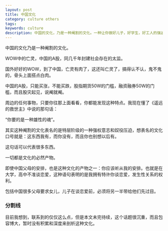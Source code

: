 ```yaml
---
layout: post
title: 中国文化
category: culture others
tags: 
keywords: culture
description: 中国的文化，乃是一种阉割的文化。一种让你做好儿子，好学生，好工人的强迫文化，而不让你反思下自己想做什么样的人。
---
```




中国的文化乃是一种阉割的文化。

WOW中的亡灵，中国的A股，同几千年封建社会存在的太监。

国外好好的WOW，到了中国，亡灵有肉了，这还叫亡灵了，搞得认不认，鬼不鬼的，骨头上面搭点白肉。


中国的A股，只能买涨，不能买跌，股指期货50W的门槛，融资融券50W的门槛，而且股灾起见，说阉就阉。


周边的任何事物，只要你往那上面看看，你都能发现这种特点。我现在懂了《遥远的救世主》中说的那句话：


“你要的是一种雄性的魂”。


其实这种阉割的文化表名的是特层阶级的一种强权意志和奴役压迫，想表名的文化口号就是：这东西我有，而你没有，而且你也别想以后有。


这句话可以代表很多东西。


一切都是文化的必然产物。

即使中国父母的安排，也是这种文化的产物之一：你应该听从我的安排。也就是在大学，高中不准谈恋爱，这种语句表明的是我拥有特许你谈恋爱，发生性关系的权利。

包括中国很多父母要求女儿，儿子在谈恋爱前，必须将另一半带给他们先过目。


### 分割线

目前我想到，联系到的仅仅这么点，但是本文未完待续，这个话题很沉重，而且包容博大，暂时没有积累和深度来剖析这种文化。
